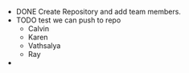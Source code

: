 - DONE Create Repository and add team members.
- TODO test we can push to repo
	- Calvin
	- Karen
	- Vathsalya
	- Ray
-
